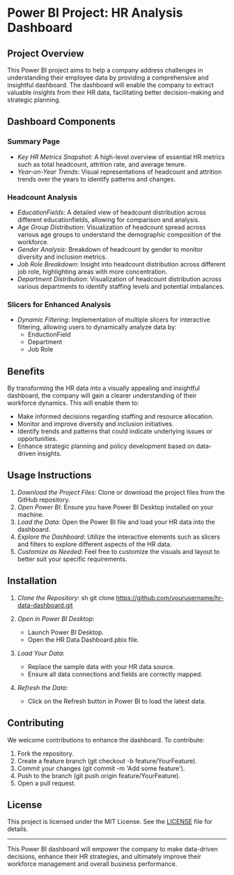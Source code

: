 # Power BI Project: HR Analysis Dashboard

## Project Overview

This Power BI project aims to help a company address challenges in understanding their employee data by providing a comprehensive and insightful dashboard. The dashboard will enable the company to extract valuable insights from their HR data, facilitating better decision-making and strategic planning.

## Dashboard Components

### Summary Page
- *Key HR Metrics Snapshot*: A high-level overview of essential HR metrics such as total headcount, attrition rate, and average tenure.
- *Year-on-Year Trends*: Visual representations of headcount and attrition trends over the years to identify patterns and changes.

### Headcount Analysis
- *EducationFields*: A detailed view of headcount distribution across different educationfields, allowing for comparison and analysis.
- *Age Group Distribution*: Visualization of headcount spread across various age groups to understand the demographic composition of the workforce.
- *Gender Analysis*: Breakdown of headcount by gender to monitor diversity and inclusion metrics.
- *Job Role Breakdown*: Insight into headcount distribution across different job role, highlighting areas with more concentration.
- *Department Distribution*: Visualization of headcount distribution across various departments to identify staffing levels and potential imbalances.

### Slicers for Enhanced Analysis
- *Dynamic Filtering*: Implementation of multiple slicers for interactive filtering, allowing users to dynamically analyze data by:
  - EnductionField
  - Department
  - Job Role

## Benefits

By transforming the HR data into a visually appealing and insightful dashboard, the company will gain a clearer understanding of their workforce dynamics. This will enable them to:
- Make informed decisions regarding staffing and resource allocation.
- Monitor and improve diversity and inclusion initiatives.
- Identify trends and patterns that could indicate underlying issues or opportunities.
- Enhance strategic planning and policy development based on data-driven insights.

## Usage Instructions

1. *Download the Project Files*: Clone or download the project files from the GitHub repository.
2. *Open Power BI*: Ensure you have Power BI Desktop installed on your machine.
3. *Load the Data*: Open the Power BI file and load your HR data into the dashboard.
4. *Explore the Dashboard*: Utilize the interactive elements such as slicers and filters to explore different aspects of the HR data.
5. *Customize as Needed*: Feel free to customize the visuals and layout to better suit your specific requirements.

## Installation

1. *Clone the Repository*:
    sh
    git clone https://github.com/yourusername/hr-data-dashboard.git
    
2. *Open in Power BI Desktop*:
    - Launch Power BI Desktop.
    - Open the HR Data Dashboard.pbix file.

3. *Load Your Data*:
    - Replace the sample data with your HR data source.
    - Ensure all data connections and fields are correctly mapped.

4. *Refresh the Data*:
    - Click on the Refresh button in Power BI to load the latest data.

## Contributing

We welcome contributions to enhance the dashboard. To contribute:
1. Fork the repository.
2. Create a feature branch (git checkout -b feature/YourFeature).
3. Commit your changes (git commit -m 'Add some feature').
4. Push to the branch (git push origin feature/YourFeature).
5. Open a pull request.

## License

This project is licensed under the MIT License. See the [LICENSE](LICENSE) file for details.

---

This Power BI dashboard will empower the company to make data-driven decisions, enhance their HR strategies, and ultimately improve their workforce management and overall business performance.

